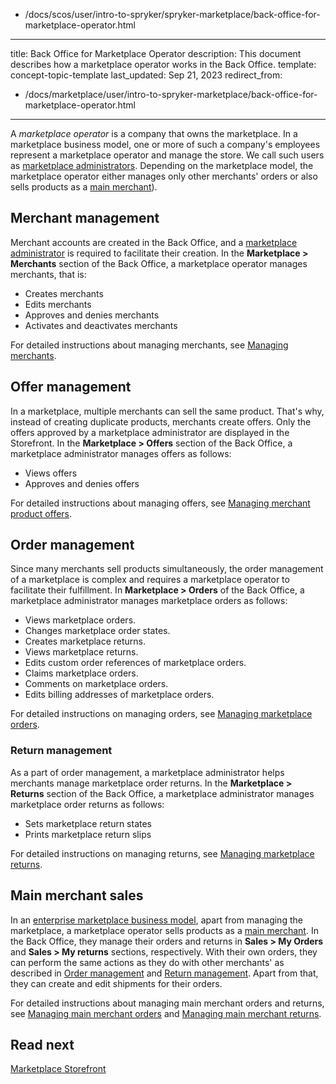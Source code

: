   - /docs/scos/user/intro-to-spryker/spryker-marketplace/back-office-for-marketplace-operator.html
---
title: Back Office for Marketplace Operator
description: This document describes how a marketplace operator works in the Back Office.
template: concept-topic-template
last_updated: Sep 21, 2023
redirect_from:
  - /docs/marketplace/user/intro-to-spryker-marketplace/back-office-for-marketplace-operator.html
---

A *marketplace operator* is a company that owns the marketplace. In a marketplace business model, one or more of such a company's employees represent a marketplace operator and manage the store. We call such users as [marketplace administrators](/docs/scos/user/intro-to-spryker/spryker-marketplace/marketplace-personas.html#marketplace-administrator). Depending on the marketplace model, the marketplace operator either manages only other merchants' orders or also sells products as a [main merchant](/docs/pbc/all/merchant-management/{{site.version}}/marketplace/marketplace-merchant-feature-overview/main-merchant.html)).  

## Merchant management

Merchant accounts are created in the Back Office, and a [marketplace administrator](/docs/scos/user/intro-to-spryker/spryker-marketplace/marketplace-personas.html#marketplace-administrator) is required to facilitate their creation. In the **Marketplace&nbsp;<span aria-label="and then">></span> Merchants** section of the Back Office, a marketplace operator manages merchants, that is:

* Creates merchants
* Edits merchants
* Approves and denies merchants
* Activates and deactivates merchants

For detailed instructions about managing merchants, see [Managing merchants](/docs/marketplace/user/back-office-user-guides/{{site.version}}/marketplace/merchants/managing-merchants.html).

## Offer management

In a marketplace, multiple merchants can sell the same product. That's why, instead of creating duplicate products, merchants create offers. Only the offers approved by a marketplace administrator are displayed in the Storefront. In the **Marketplace&nbsp;<span aria-label="and then">></span> Offers** section of the Back Office, a marketplace administrator manages offers as follows:

* Views offers
* Approves and denies offers

For detailed instructions about managing offers, see [Managing merchant product offers](/docs/pbc/all/offer-management/{{site.version}}/marketplace/manage-merchant-product-offers.html).

## Order management

Since many merchants sell products simultaneously, the order management of a marketplace is complex and requires a marketplace operator to facilitate their fulfillment. In **Marketplace&nbsp;<span aria-label="and then">></span> Orders** of the Back Office, a marketplace administrator manages marketplace orders as follows:

* Views marketplace orders.
* Changes marketplace order states.
* Creates marketplace returns.
* Views marketplace returns.
* Edits custom order references of marketplace orders.
* Claims marketplace orders.
* Comments on marketplace orders.
* Edits billing addresses of marketplace orders.

For detailed instructions on managing orders, see [Managing marketplace orders](/docs/pbc/all/order-management-system/{{site.version}}/marketplace/manage-in-the-back-office/manage-marketplace-orders.html).

### Return management

As a part of order management, a marketplace administrator helps merchants manage marketplace order returns. In the **Marketplace&nbsp;<span aria-label="and then">></span> Returns** section of the Back Office, a marketplace administrator manages marketplace order returns as follows:

* Sets marketplace return states
* Prints marketplace return slips

For detailed instructions on managing returns, see [Managing marketplace returns](/docs/pbc/all/return-management/{{site.version}}/marketplace/manage-in-the-back-office/manage-marketplace-returns.html).


## Main merchant sales

In an [enterprise marketplace business model](/docs/scos/user/intro-to-spryker/spryker-marketplace/marketplace-concept.html), apart from managing the marketplace, a marketplace operator sells products as a [main merchant](/docs/pbc/all/merchant-management/{{site.version}}/marketplace/marketplace-merchant-feature-overview/main-merchant.html). In the Back Office, they manage their orders and returns in **Sales&nbsp;<span aria-label="and then">></span> My Orders** and **Sales&nbsp;<span aria-label="and then">></span> My returns** sections, respectively. With their own orders, they can perform the same actions as they do with other merchants' as described in [Order management](#order-management) and [Return management](#return-management). Apart from that, they can create and edit shipments for their orders.

For detailed instructions about managing main merchant orders and returns, see [Managing main merchant orders](/docs/pbc/all/order-management-system/{{site.version}}/marketplace/manage-in-the-back-office/manage-main-merchant-orders.html) and [Managing main merchant returns](/docs/pbc/all/return-management/{{site.version}}/marketplace/manage-in-the-back-office/manage-main-merchant-returns.html).

## Read next

[Marketplace Storefront](/docs/scos/user/intro-to-spryker/spryker-marketplace/marketplace-storefront.html)
